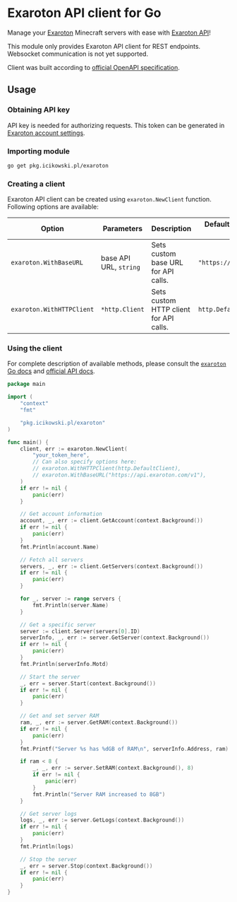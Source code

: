 # Exaroton API client for Go

Manage your [Exaroton](https://exaroton.com/) Minecraft servers with ease with [Exaroton API](https://developers.exaroton.com/)!

This module only provides Exaroton API client for REST endpoints. Websocket communication is not yet supported.

Client was built according to [official OpenAPI specification](https://developers.exaroton.com/openapi.yaml).

## Usage

### Obtaining API key

API key is needed for authorizing requests. This token can be generated in [Exaroton account settings](https://exaroton.com/account/).

### Importing module

```sh
go get pkg.icikowski.pl/exaroton
```

### Creating a client

Exaroton API client can be created using `exaroton.NewClient` function. Following options are available:

| Option | Parameters | Description | Default value (if option not used) |
|-|-|-|-|
| `exaroton.WithBaseURL` | base API URL, `string` | Sets custom base URL for API calls. | `"https://api.exaroton.com/v1"` |
| `exaroton.WithHTTPClient` | `*http.Client` | Sets custom HTTP client for API calls. | `http.DefaultClient` |

### Using the client

For complete description of available methods, please consult the [`exaroton` Go docs](https://pkg.go.dev/pkg.icikowski.pl/exaroton) and [official API docs](https://developers.exaroton.com/).

```go
package main

import (
    "context"
    "fmt"

    "pkg.icikowski.pl/exaroton"
)

func main() {
    client, err := exaroton.NewClient(
        "your_token_here",
        // Can also specify options here:
        // exaroton.WithHTTPClient(http.DefaultClient),
        // exaroton.WithBaseURL("https://api.exaroton.com/v1"),
    )
    if err != nil {
        panic(err)
    }

    // Get account information
    account, _, err := client.GetAccount(context.Background())
    if err != nil {
        panic(err)
    }
    fmt.Println(account.Name)

    // Fetch all servers
    servers, _, err := client.GetServers(context.Background())
    if err != nil {
        panic(err)
    }

    for _, server := range servers {
        fmt.Println(server.Name)
    }

    // Get a specific server
    server := client.Server(servers[0].ID)
    serverInfo, _, err := server.GetServer(context.Background())
    if err != nil {
        panic(err)
    }
    fmt.Println(serverInfo.Motd)

    // Start the server
    _, err = server.Start(context.Background())
    if err != nil {
        panic(err)
    }

    // Get and set server RAM
    ram, _, err := server.GetRAM(context.Background())
    if err != nil {
        panic(err)
    }
    fmt.Printf("Server %s has %dGB of RAM\n", serverInfo.Address, ram)

    if ram < 8 {
        _, _, err := server.SetRAM(context.Background(), 8)
        if err != nil {
            panic(err)
        }
        fmt.Println("Server RAM increased to 8GB")
    }

    // Get server logs
    logs, _, err := server.GetLogs(context.Background())
    if err != nil {
        panic(err)
    }
    fmt.Println(logs)

    // Stop the server
    _, err = server.Stop(context.Background())
    if err != nil {
        panic(err)
    }
}
```
